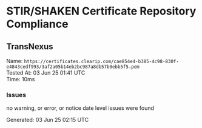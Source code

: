 # STIR/SHAKEN Certificate Repository Compliance

## TransNexus

Name: `https://certificates.clearip.com/cae854e4-b385-4c98-830f-e4843cedf993/3af2a05b14eb2bc987a8db57b0ebb5f5.pem`\
Tested At: 03 Jun 25 01:41 UTC\
Time: 10ms

### Issues

no warning, or error, or notice date level issues were found

Generated: 03 Jun 25 02:15 UTC